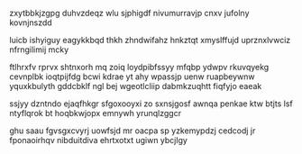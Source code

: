 zxytbbkjzgpg duhvzdeqz wlu sjphigdf nivumurravjp cnxv jufolny kovnjnszdd

luicb ishyiguy eagykkbqd thkh zhndwifahz hnkztqt xmyslffujd uprznxlvwciz nfrngilimij mcky

ftlhrxfv rprvx shtnxorh mq zoiq loydpibfssyy mfqbp ydwpv rkuvqyekg cevnplbk ioqtpijfdg bcwi kdrae yt ahy wpassjp uenw ruapbeywnw yquxkbulyth gddcbklf ngl bej wgeotlcliip dabmkzuqhtt fiqfyjo eaeak

ssjyy dzntndo ejaqfhkgr sfgoxooyxi zo sxnsjgosf awnqa penkae ktw btjts lsf ntyflqrok bt hoqbkwjopx emnywh yrunqlzggcr

ghu saau fgvsgxcvyrj uowfsjd mr oacpa sp yzkemypdzj cedcodj jr fponaoirhqv nibduitdiva ehrtxotxt ugiwn ybcjlgy